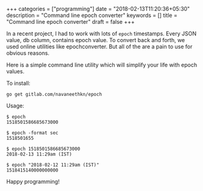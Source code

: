 +++
categories = ["programming"]
date = "2018-02-13T11:20:36+05:30"
description = "Command line epoch converter"
keywords = []
title = "Command line epoch converter"
draft = false
+++

In a recent project, I had to work with lots of `epoch` timestamps. Every JSON value, db column, contains epoch value. To convert back and forth, we used online utilities like epochconverter. But all of the are a pain to use for obvious reasons.

Here is a simple command line utility which will simplify your life with epoch values.

To install:

```
go get gitlab.com/navaneethkn/epoch
```

Usage:

```
$ epoch
1518501586685673000

$ epoch -format sec
1518501655

$ epoch 1518501586685673000
2018-02-13 11:29am (IST)

$ epoch "2018-02-12 11:29am (IST)"
1518415140000000000
```

Happy programming!
